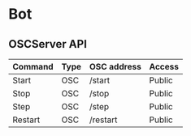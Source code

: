 # Bot

## OSCServer API
Command | Type | OSC address | Access
------------ | ------------- | ------------- | -------------
Start        | OSC | /start | Public
Stop | OSC | /stop | Public
Step | OSC | /step | Public
Restart | OSC | /restart | Public

